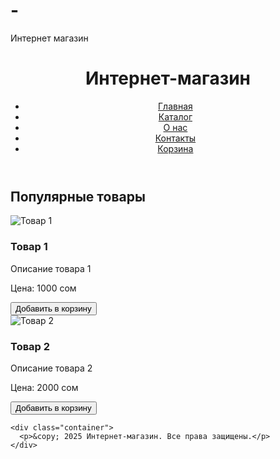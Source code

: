 # -
Интернет магазин 
<!DOCTYPE html>
<html lang="ru">
<head>
  <meta charset="UTF-8">
  <meta name="viewport" content="width=device-width, initial-scale=1.0">
  <title>Интернет-магазин</title>
  <link rel="stylesheet" href="styles.css">
</head>
<body>
  <!-- Шапка сайта -->
  <header>
    <div class="container">
      <h1>Интернет-магазин</h1>
      <nav>
        <ul>
          <li><a href="#">Главная</a></li>
          <li><a href="#">Каталог</a></li>
          <li><a href="#">О нас</a></li>
          <li><a href="#">Контакты</a></li>
          <li><a href="#">Корзина</a></li>
        </ul>
      </nav>
    </div>
  </header>

  <!-- Главная секция с товарами -->
  <section class="products">
    <div class="container">
      <h2>Популярные товары</h2>
      <div class="product-list">
        <div class="product-item">
          <img src="product1.jpg" alt="Товар 1">
          <h3>Товар 1</h3>
          <p>Описание товара 1</p>
          <p>Цена: 1000 cом</p>
          <button class="add-to-cart">Добавить в корзину</button>
        </div>
        <div class="product-item">
          <img src="product2.jpg" alt="Товар 2">
          <h3>Товар 2</h3>
          <p>Описание товара 2</p>
          <p>Цена: 2000 сом</p>
          <button class="add-to-cart">Добавить в корзину</button>
        </div>
        <!-- Добавьте больше товаров здесь -->
      </div>
    </div>
  </section>

  <!-- Подвал -->
  <footer>


    
    <div class="container">
      <p>&copy; 2025 Интернет-магазин. Все права защищены.</p>
    </div>
  </footer>

  <script src="script.js"></script>
</body>
</html>
